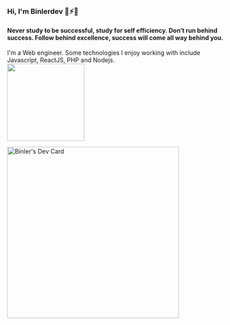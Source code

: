 ### Hi, I'm Binlerdev 👋⚡💬

#### Never study to be successful, study for self efficiency. Don’t run behind success. Follow behind excellence, success will come all way behind you.
I'm a Web engineer. Some technologies I enjoy working with include Javascript, ReactJS, PHP and Nodejs.  
<img height="180em" src="https://github-readme-stats.vercel.app/api?username=binler&show_icons=true&hide_border=true&&count_private=true&include_all_commits=true" />  

<a href="https://app.daily.dev/binlerdev"><img src="https://api.daily.dev/devcards/9049ae56202c4c94aa63a797ca922e98.png?r=w4d" width="400" alt="Binler's Dev Card"/></a>
